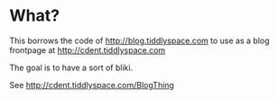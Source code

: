 What?
=====

This borrows the code of http://blog.tiddlyspace.com to use as a blog
frontpage at http://cdent.tiddlyspace.com

The goal is to have a sort of bliki.

See http://cdent.tiddlyspace.com/BlogThing
